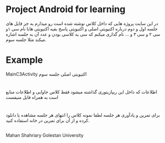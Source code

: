 # Project Android for learning
در این سایت پروژه هایی که داخل کلاس نوشته شده است رو میذارم
به جز فایل های جلسه اول و دوم درباره اکتیویتی اصلی و اکتیویتی پاسخ بقیه اکتیویتی هابا نام سی ۱و سی ۲ و سی ۳ و ... نام گذاری میکنم که سی یه کلاسی بودن و عدد آن به جلسه اشاره میکند مثلا جلسه سوم.

# Example

MainC3Activity
اکتیویتی اصلی جلسه سوم

#

اطلاعات که داخل این ریپازیتوری گذاشته میشود فقط کلاس جاوایی و اطلاعات منابع است به همراه فایل منیفست

#

برای تمرین و یادآوری هر جلسه لطفا نمونه کلاس را انتهای هر جلسه مشاهده یا دانلود کرده و از آن برای تمرین در خانه استفاده کنید.

##

Mahan Shahriary Golestan University

